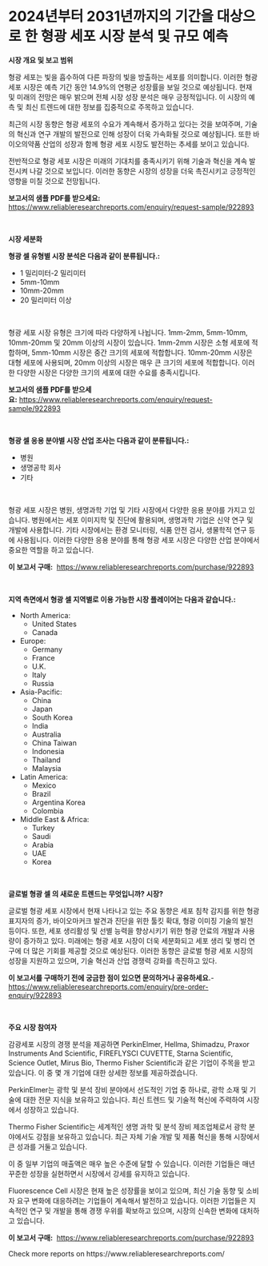 <p><h1>2024년부터 2031년까지의 기간을 대상으로 한 형광 세포 시장 분석 및 규모 예측</h1></p><p><strong>시장 개요 및 보고 범위</strong></p>
<p><p>형광 세포는 빛을 흡수하여 다른 파장의 빛을 방출하는 세포를 의미합니다. 이러한 형광 세포 시장은 예측 기간 동안 14.9%의 연평균 성장률을 보일 것으로 예상됩니다. 현재 및 미래의 전망은 매우 밝으며 전체 시장 성장 분석은 매우 긍정적입니다. 이 시장의 예측 및 최신 트렌드에 대한 정보를 집중적으로 주목하고 있습니다.</p><p>최근의 시장 동향은 형광 세포의 수요가 계속해서 증가하고 있다는 것을 보여주며, 기술의 혁신과 연구 개발의 발전으로 인해 성장이 더욱 가속화될 것으로 예상됩니다. 또한 바이오의약품 산업의 성장과 함께 형광 세포 시장도 발전하는 추세를 보이고 있습니다.</p><p>전반적으로 형광 세포 시장은 미래의 기대치를 충족시키기 위해 기술과 혁신을 계속 발전시켜 나갈 것으로 보입니다. 이러한 동향은 시장의 성장을 더욱 촉진시키고 긍정적인 영향을 미칠 것으로 전망됩니다.</p></p>
<p><strong>보고서의 샘플 PDF를 받으세요:</strong> <a href="https://www.reliableresearchreports.com/enquiry/request-sample/922893">https://www.reliableresearchreports.com/enquiry/request-sample/922893</a></p>
<p>&nbsp;</p>
<p><strong>시장 세분화</strong></p>
<p><strong>형광 셀 유형별 시장 분석은 다음과 같이 분류됩니다.:</strong></p>
<p><ul><li>1 밀리미터-2 밀리미터</li><li>5mm-10mm</li><li>10mm-20mm</li><li>20 밀리미터 이상</li></ul></p>
<p>&nbsp;</p>
<p><p>형광 세포 시장 유형은 크기에 따라 다양하게 나뉩니다. 1mm-2mm, 5mm-10mm, 10mm-20mm 및 20mm 이상의 시장이 있습니다. 1mm-2mm 시장은 소형 세포에 적합하며, 5mm-10mm 시장은 중간 크기의 세포에 적합합니다. 10mm-20mm 시장은 대형 세포에 사용되며, 20mm 이상의 시장은 매우 큰 크기의 세포에 적합합니다. 이러한 다양한 시장은 다양한 크기의 세포에 대한 수요를 충족시킵니다.</p></p>
<p><strong>보고서의 샘플 PDF를 받으세요:</strong>&nbsp;<a href="https://www.reliableresearchreports.com/enquiry/request-sample/922893">https://www.reliableresearchreports.com/enquiry/request-sample/922893</a></p>
<p>&nbsp;</p>
<p><strong> 형광 셀 응용 분야별 시장 산업 조사는 다음과 같이 분류됩니다.:</strong></p>
<p><ul><li>병원</li><li>생명공학 회사</li><li>기타</li></ul></p>
<p>&nbsp;</p>
<p><p>형광 세포 시장은 병원, 생명과학 기업 및 기타 시장에서 다양한 응용 분야를 가지고 있습니다. 병원에서는 세포 이미지학 및 진단에 활용되며, 생명과학 기업은 신약 연구 및 개발에 사용합니다. 기타 시장에서는 환경 모니터링, 식품 안전 검사, 생물학적 연구 등에 사용됩니다. 이러한 다양한 응용 분야를 통해 형광 세포 시장은 다양한 산업 분야에서 중요한 역할을 하고 있습니다.</p></p>
<p><strong>이 보고서 구매:</strong>&nbsp; <a href="https://www.reliableresearchreports.com/purchase/922893">https://www.reliableresearchreports.com/purchase/922893</a></p>
<p>&nbsp;</p>
<p><strong>지역 측면에서 형광 셀 지역별로 이용 가능한 시장 플레이어는 다음과 같습니다.:</strong></p>
<p><ul>
    <li>
        North America:
        <ul>
            <li>United States</li>
            <li>Canada</li>
        </ul>
    </li>
    <li>
        Europe:
        <ul>
            <li>Germany</li>
            <li>France</li>
            <li>U.K.</li>
            <li>Italy</li>
            <li>Russia</li>
        </ul>
    </li>
    <li>
        Asia-Pacific:
        <ul>
            <li>China</li>
            <li>Japan</li>
            <li>South Korea</li>
            <li>India</li>
            <li>Australia</li>
            <li>China Taiwan</li>
            <li>Indonesia</li>
            <li>Thailand</li>
            <li>Malaysia</li>
        </ul>
    </li>
    <li>
        Latin America:
        <ul>
            <li>Mexico</li>
            <li>Brazil</li>
            <li>Argentina Korea</li>
            <li>Colombia</li>
        </ul>
    </li>
    <li>
        Middle East & Africa:
        <ul>
            <li>Turkey</li>
            <li>Saudi</li>
            <li>Arabia</li>
            <li>UAE</li>
            <li>Korea</li>
        </ul>
    </li>
    </ul></p>
<p>&nbsp;</p>
<p><strong>글로벌 형광 셀 의 새로운 트렌드는 무엇입니까? 시장?</strong></p>
<p><p>글로벌 형광 세포 시장에서 현재 나타나고 있는 주요 동향은 세포 침착 감지를 위한 형광 표지자의 증가, 바이오마커크 발견과 진단을 위한 툴킷 확대, 형광 이미징 기술의 발전 등이다. 또한, 세포 생리활성 및 선별 능력을 향상시키기 위한 형광 안료의 개발과 사용량이 증가하고 있다. 미래에는 형광 세포 시장이 더욱 세분화되고 세포 생리 및 병리 연구에 더 많은 기회를 제공할 것으로 예상된다. 이러한 동향은 글로벌 형광 세포 시장의 성장을 지원하고 있으며, 기술 혁신과 산업 경쟁력 강화를 촉진하고 있다.</p></p>
<p><strong>이 보고서를 구매하기 전에 궁금한 점이 있으면 문의하거나 공유하세요.</strong>- <a href="https://www.reliableresearchreports.com/enquiry/pre-order-enquiry/922893">https://www.reliableresearchreports.com/enquiry/pre-order-enquiry/922893</a></p>
<p>&nbsp;</p>
<p><strong>주요 시장 참여자</strong></p>
<p><p>감광세포 시장의 경쟁 분석을 제공하면 PerkinElmer, Hellma, Shimadzu, Praxor Instruments And Scientific, FIREFLYSCI CUVETTE, Starna Scientific, Science Outlet, Mirus Bio, Thermo Fisher Scientific과 같은 기업이 주목을 받고 있습니다. 이 중 몇 개 기업에 대한 상세한 정보를 제공하겠습니다.</p><p>PerkinElmer는 광학 및 분석 장비 분야에서 선도적인 기업 중 하나로, 광학 소재 및 기술에 대한 전문 지식을 보유하고 있습니다. 최신 트렌드 및 기술적 혁신에 주력하여 시장에서 성장하고 있습니다.</p><p>Thermo Fisher Scientific는 세계적인 생명 과학 및 분석 장비 제조업체로서 광학 분야에서도 강점을 보유하고 있습니다. 최근 자체 기술 개발 및 제품 혁신을 통해 시장에서 큰 성과를 거둘고 있습니다.</p><p>이 중 일부 기업의 매출액은 매우 높은 수준에 달할 수 있습니다. 이러한 기업들은 매년 꾸준한 성장을 실현하면서 시장에서 강세를 유지하고 있습니다.</p><p>Fluorescence Cell 시장은 현재 높은 성장률을 보이고 있으며, 최신 기술 동향 및 소비자 요구 변화에 대응하려는 기업들이 계속해서 발전하고 있습니다. 이러한 기업들은 지속적인 연구 및 개발을 통해 경쟁 우위를 확보하고 있으며, 시장의 신속한 변화에 대처하고 있습니다.</p></p>
<p><strong>이 보고서 구매:</strong>&nbsp;&nbsp;<a href="https://www.reliableresearchreports.com/purchase/922893">https://www.reliableresearchreports.com/purchase/922893</a></p>
<p>Check more reports on https://www.reliableresearchreports.com/</p>
